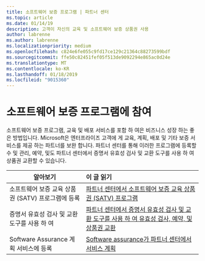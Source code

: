 ```yaml
---
title: 소프트웨어 보증 프로그램 | 파트너 센터
ms.topic: article
ms.date: 01/14/19
description: 고객이 자신의 교육 및 소프트웨어 보증 상품권 사용
author: labrenne
ms.author: labrenne
ms.localizationpriority: medium
ms.openlocfilehash: c824e6fe055c9fd17ce129c21364c88273599bdf
ms.sourcegitcommit: ffe50c82451fef05f513de9092294e865ac0d24e
ms.translationtype: MT
ms.contentlocale: ko-KR
ms.lasthandoff: 01/18/2019
ms.locfileid: "9015360"
---
```

# <a name="participate-in-software-assurance-programs"></a>소프트웨어 보증 프로그램에 참여

소프트웨어 보증 프로그램, 교육 및 배포 서비스를 포함 하 여은 비즈니스 성장 하는 좋은 방법입니다. Microsoft은 엔터프라이즈 고객에 게 교육, 계획, 배포 및 기타 보증 서비스를 제공 하는 파트너를 보완 합니다. 파트너 센터를 통해 이러한 프로그램에 등록할 수 및 관리, 예약, 및도 파트너 센터에서 증명서 유효성 검사 및 교환 도구를 사용 하 여 상품권 교환할 수 있습니다. 

|**알아보기**   |**이 글 읽기**   |
|--------------------------|:------------------|
|소프트웨어 보증 교육 상품권 (SATV) 프로그램에 등록|[파트너 센터에서 소프트웨어 보증 교육 상품권 (SATV) 프로그램](software-assurance-satv.md)|
|증명서 유효성 검사 및 교환 도구를 사용 하 여|[파트너 센터에서 증명서 유효성 검사 및 교환 도구를 사용 하 여 유효성 검사, 예약, 및 상품권 교환](voucher-validation-tool.md)|
|Software Assurance 계획 서비스에 등록|[Software assurance가 파트너 센터에서 서비스 계획](software-assurance-dps.md) 
